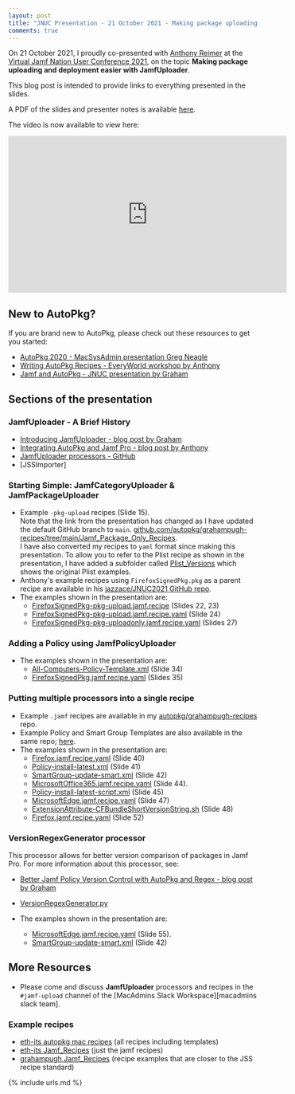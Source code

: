 ```yaml
---
layout: post
title: "JNUC Presentation - 21 October 2021 - Making package uploading and deployment easier with JamfUploader"
comments: true
---
```


On 21 October 2021, I proudly co-presented with [Anthony Reimer][1] at the [Virtual Jamf Nation User Conference 2021][2], on the topic **Making package uploading and deployment easier with JamfUploader**.

This blog post is intended to provide links to everything presented in the slides.

A PDF of the slides and presenter notes is available [here](/assets/documents/JNUC2021-JamfUploader-presentation.pdf).

The video is now available to view here:

<iframe width="560" height="315" src="https://www.youtube.com/embed/srz4U9RHliQ" frameborder="0" allow="accelerometer; autoplay; encrypted-media; gyroscope; picture-in-picture" allowfullscreen></iframe>

## New to AutoPkg?

If you are brand new to AutoPkg, please check out these resources to get you started:

- [AutoPkg 2020 - MacSysAdmin presentation Greg Neagle](https://managingosx.wordpress.com/2019/10/02/autopkg-2020-macsysadmin-2019-links/)
- [Writing AutoPkg Recipes - EveryWorld workshop by Anthony](https://maclabs.jazzace.ca/2020/11/26/autopkg-workshop.html)
- [Jamf and AutoPkg - JNUC presentation by Graham](https://grahamrpugh.com/2019/11/14/jamf-and-autopkg-jnuc2019-session.html)

## Sections of the presentation

### JamfUploader - A Brief History

- [Introducing JamfUploader - blog post by Graham](https://grahamrpugh.com/2020/12/14/introducing-jamf-upload.html)
- [Integrating AutoPkg and Jamf Pro - blog post by Anthony](https://maclabs.jazzace.ca/2020/12/29/integrating-autopkg-jamfpro.html)
- [JamfUploader processors - GitHub](https://github.com/grahampugh/recipes-yaml/tree/main/JamfUploaderProcessors)
- [JSSImporter]

### Starting Simple: JamfCategoryUploader & JamfPackageUploader

- Example `-pkg-upload` recipes (Slide 15).  
  Note that the link from the presentation has changed as I have updated the default GitHub branch to `main`. [github.com/autopkg/grahampugh-recipes/tree/main/Jamf_Package_Only_Recipes](https://github.com/autopkg/grahampugh-recipes/tree/main/Jamf_Package_Only_Recipes).  
  I have also converted my recipes to `yaml` format since making this presentation. To allow you to refer to the Plist recipe as shown in the presentation, I have added a subfolder called [Plist_Versions](https://github.com/autopkg/grahampugh-recipes/tree/main/Jamf_Package_Only_Recipes/Plist_Versions) which shows the original Plist examples.
- Anthony's example recipes using `FirefoxSignedPkg.pkg` as a parent recipe are available in his [jazzace/JNUC2021 GitHub repo](https://github.com/jazzace/JNUC2021).
- The examples shown in the presentation are:
  - [FirefoxSignedPkg-pkg-upload.jamf.recipe](https://github.com/jazzace/JNUC2021/blob/main/FirefoxSignedPkg-pkg-upload.jamf.recipe) (Slides 22, 23)
  - [FirefoxSignedPkg-pkg-upload.jamf.recipe.yaml](https://github.com/jazzace/JNUC2021/blob/main/FirefoxSignedPkg-pkg-upload.jamf.recipe.yaml) (Slide 24)
  - [FirefoxSignedPkg-pkg-uploadonly.jamf.recipe.yaml](https://github.com/jazzace/JNUC2021/blob/main/FirefoxSignedPkg-pkg-uploadonly.jamf.recipe.yaml) (Slides 27)

### Adding a Policy using JamfPolicyUploader

- The examples shown in the presentation are:
  - [All-Computers-Policy-Template.xml](https://github.com/jazzace/JNUC2021/blob/main/All-Computers-Policy-Template.xml) (Slide 34)
  - [FirefoxSignedPkg.jamf.recipe.yaml](https://github.com/jazzace/JNUC2021/blob/main/FirefoxSignedPkg.jamf.recipe.yaml) (Slides 35)

### Putting multiple processors into a single recipe

- Example `.jamf` recipes are available in my [autopkg/grahampugh-recipes](https://github.com/autopkg/grahampugh-recipes/tree/main/Jamf_Recipes) repo.
- Example Policy and Smart Group Templates are also available in the same repo; [here](https://github.com/autopkg/grahampugh-recipes/tree/main/Jamf_Templates).
- The examples shown in the presentation are:
  - [Firefox.jamf.recipe.yaml](https://github.com/autopkg/grahampugh-recipes/blob/main/Jamf_Recipes/Firefox.jamf.recipe.yaml) (Slide 40)
  - [Policy-install-latest.xml](https://github.com/autopkg/grahampugh-recipes/blob/main/Jamf_Templates/Policy-install-latest.xml) (Slide 41)
  - [SmartGroup-update-smart.xml](https://github.com/autopkg/grahampugh-recipes/blob/main/Jamf_Templates/SmartGroup-update-smart.xml) (Slide 42)
  - [MicrosoftOffice365.jamf.recipe.yaml](https://github.com/autopkg/grahampugh-recipes/blob/main/Jamf_Recipes/MicrosoftOffice365.jamf.recipe.yaml) (Slide 44).
  - [Policy-install-latest-script.xml](https://github.com/autopkg/grahampugh-recipes/blob/main/Jamf_Templates/Policy-install-latest-script.xml) (Slide 45)
  - [MicrosoftEdge.jamf.recipe.yaml](https://github.com/autopkg/grahampugh-recipes/blob/main/Jamf_Recipes/MicrosoftEdge.jamf.recipe.yaml) (Slide 47)
  - [ExtensionAttribute-CFBundleShortVersionString.sh](https://github.com/autopkg/grahampugh-recipes/blob/main/Jamf_Scripts/ExtensionAttribute-CFBundleShortVersionString.sh) (Slide 48)
  - [Firefox.jamf.recipe.yaml](https://github.com/autopkg/grahampugh-recipes/blob/main/Jamf_Recipes/Firefox.jamf.recipe.yaml) (Slide 52)

### VersionRegexGenerator processor

This processor allows for better version comparison of packages in Jamf Pro. For more information about this processor, see:

- [Better Jamf Policy Version Control with AutoPkg and Regex - blog post by Graham](https://grahamrpugh.com/2020/09/17/better-jamf-policy-version-control-autopkg.html)
- [VersionRegexGenerator.py](https://github.com/grahampugh/recipes-yaml/blob/main/CommonProcessors/VersionRegexGenerator.py)

- The examples shown in the presentation are:
  - [MicrosoftEdge.jamf.recipe.yaml](https://github.com/autopkg/grahampugh-recipes/blob/main/Jamf_Recipes/MicrosoftEdge.jamf.recipe-regex.yaml) (Slide 55).
  - [SmartGroup-update-smart.xml](https://github.com/autopkg/grahampugh-recipes/blob/main/Jamf_Templates/SmartGroup-update-smart-regex.xml) (Slide 42)

## More Resources

- Please come and discuss **JamfUploader** processors and recipes in the `#jamf-upload` channel of the [MacAdmins Slack Workspace][macadmins slack team].

### Example recipes

- [eth-its autopkg mac recipes](https://github.com/eth-its/autopkg-mac-recipes-yaml) (all recipes including templates)
- [eth-its Jamf_Recipes](https://github.com/eth-its/autopkg-mac-recipes-yaml/tree/main/Jamf_Recipes) (just the jamf recipes)
- [grahampugh Jamf_Recipes](https://github.com/grahampugh/recipes-yaml/tree/main/Jamf_Recipes) (recipe examples that are closer to the JSS recipe standard)

[1]: https://maclabs.jazzace.ca
[2]: https://www.jamf.com/events/jamf-nation-user-conference/2021/

{% include urls.md %}
